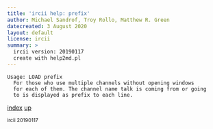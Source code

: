 ```yaml
---
title: 'ircii help: prefix'
author: Michael Sandrof, Troy Rollo, Matthew R. Green
datecreated: 3 August 2020
layout: default
license: ircii
summary: >
  ircii version: 20190117
  create with help2md.pl
---
```

```
Usage: LOAD prefix
  For those who use multiple channels without opening windows
  for each of them. The channel name talk is coming from or going
  to is displayed as prefix to each line.
```

[index](index.html)
[up](..)

<small> ircii 20190117 </small>
